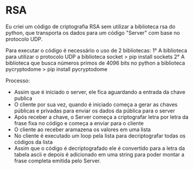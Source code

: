 # RSA
Eu criei um código de criptografia RSA sem utilizar a biblioteca rsa do python, que transporta os dados para um código "Server" com base no protocolo UDP.

Para executar o código é necessário o uso de 2 bibliotecas:
1° A biblioteca para utilizar o protocolo UDP a biblioteca socket > pip install sockets
2° A biblioteca que busca números primos de 4096 bits no python a biblioteca pycryptodome > pip install pycryptodome

Processo:
- Assim que é iniciado o server, ele fica aguardando a entrada da chave publica
- O cliente por sua vez, quando é iniciado começa a gerar as chaves públicas e privadas para enviar os dados da pública para o server
- Após receber a chave, o Server começa a criptografar letra por letra da frase fixa no código e começa a enviar para o cliente
- O cliente ao receber aramazena os valores em uma lista
- No cliente é executado um loop pela lista para decriptografar todas os códigos da lista
- Assim que o código é decriptografado ele é convertido para a letra da tabela ascii e depois é adicionado em uma string para poder montar a frase completa emitida pelo Server.


